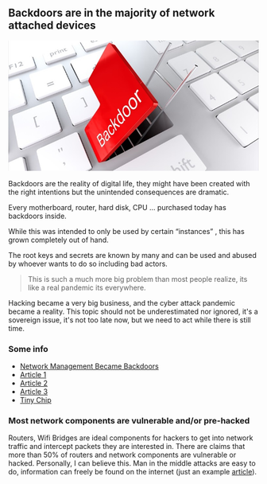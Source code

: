## **Backdoors are in the majority of network attached devices**

![](img/backdoor2.png)  

Backdoors are the reality of digital life, they might have been created with the  right intentions but the unintended consequences are dramatic.

Every motherboard, router, hard disk, CPU … purchased today has backdoors inside.

While this was intended to only be used by certain “instances” , this has grown completely out of hand.

The root keys and secrets are known by many and can be used and abused by whoever wants to do so including bad actors.

> This is such a much more big problem than most people realize, its like a real pandemic its everywhere.

Hacking became a very big business, and the cyber attack pandemic became a reality. This topic should not be underestimated nor ignored, it's a sovereign issue, it's not too late now, but we need to act while there is still time.

### Some info

- [Network Management Became Backdoors](https://www.theregister.com/2018/08/10/data_center_hacking/)
- [Article 1](https://sociable.co/web/cyber-pandemic-big-tech-bank-media-airline-websites-down/)
- [Article 2](https://www.nasdaq.com/articles/tired-of-covid-lockdowns-well-a-cyber-pandemic-seems-to-be-next-2021-10-06)
- [Article 3](https://www.airuniversity.af.edu/Portals/10/JOTA/Journals/Volume%203%20Issue%201/07-Afanador_eng.pdf)
- [Tiny Chip](https://www.bloomberg.com/news/features/2018-10-04/the-big-hack-how-china-used-a-tiny-chip-to-infiltrate-america-s-top-companies?leadSource=uverify%20wall)


### **Most network components are vulnerable and/or pre-hacked**

Routers, Wifi Bridges are ideal components for hackers to get into network traffic and intercept packets they are interested in. There are claims that more than 50% of routers and network components are vulnerable or hacked. Personally, I can believe this. Man in the middle attacks are easy to do, information can freely be found on the internet (just an example [article](https://witestlab.poly.edu/blog/conduct-a-simple-man-in-the-middle-attack-on-a-wifi-hotspot/)).